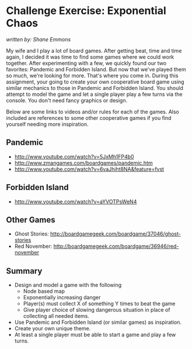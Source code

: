 Challenge Exercise: Exponential Chaos
=====================================

_written by: Shane Emmons_

My wife and I play a lot of board games. After getting beat, time and time
again, I decided it was time to find some games where we could work together.
After experimenting with a few, we quickly found our two favorites: Pandemic
and Forbidden Island. But now that we've played them so much, we're looking for
more. That's where you come in. During this assignment, your going to create
your own cooperative board game using similar mechanics to those in Pandemic
and Forbidden Island. You should attempt to model the game and let a single
player play a few turns via the console. You don't need fancy graphics or
design.

Below are some links to videos and/or rules for each of the games. Also
included are references to some other cooperative games if you find 
yourself needing more inspiration.

Pandemic
--------
- http://www.youtube.com/watch?v=5JxMh1FP4b0
- http://www.zmangames.com/boardgames/pandemic.htm
- http://www.youtube.com/watch?v=6vaJhiht8NA&feature=fvst

Forbidden Island
----------------
- http://www.youtube.com/watch?v=aYVOTPsWeN4

Other Games
-----------
- Ghost Stories: http://boardgamegeek.com/boardgame/37046/ghost-stories
- Red November: http://boardgamegeek.com/boardgame/36946/red-november

Summary
-------
- Design and model a game with the following
  - Node based map
  - Exponentially increasing danger
  - Player(s) must collect X of something Y times to beat the game
  - Give player choice of slowing dangerous situation in place of collecting
    all needed items.
- Use Pandemic and Forbidden Island (or similar games) as inspiration.
- Create your own unique theme.
- At least a single player must be able to start a game and play a few turns.

